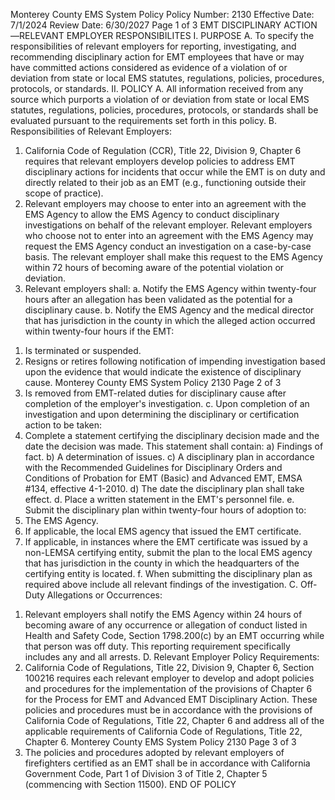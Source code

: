Monterey County EMS System Policy
Policy Number: 2130
Effective Date: 7/1/2024
Review Date: 6/30/2027
Page 1 of 3
EMT DISCIPLINARY ACTION—RELEVANT EMPLOYER
RESPONSIBILITES
I. PURPOSE
A. To specify the responsibilities of relevant employers for reporting, investigating, and
recommending disciplinary action for EMT employees that have or may have committed
actions considered as evidence of a violation of or deviation from state or local EMS
statutes, regulations, policies, procedures, protocols, or standards.
II. POLICY
A. All information received from any source which purports a violation of or deviation from
state or local EMS statutes, regulations, policies, procedures, protocols, or standards shall
be evaluated pursuant to the requirements set forth in this policy.
B. Responsibilities of Relevant Employers:
1. California Code of Regulation (CCR), Title 22, Division 9, Chapter 6 requires
that relevant employers develop policies to address EMT disciplinary actions for
incidents that occur while the EMT is on duty and directly related to their job as
an EMT (e.g., functioning outside their scope of practice).
2. Relevant employers may choose to enter into an agreement with the EMS Agency
to allow the EMS Agency to conduct disciplinary investigations on behalf of the
relevant employer. Relevant employers who choose not to enter into an
agreement with the EMS Agency may request the EMS Agency conduct an
investigation on a case-by-case basis. The relevant employer shall make this
request to the EMS Agency within 72 hours of becoming aware of the potential
violation or deviation.
3. Relevant employers shall:
a. Notify the EMS Agency within twenty-four hours after an allegation has
been validated as the potential for a disciplinary cause.
b. Notify the EMS Agency and the medical director that has jurisdiction in
the county in which the alleged action occurred within twenty-four hours
if the EMT:
1) Is terminated or suspended.
2) Resigns or retires following notification of impending
investigation based upon the evidence that would indicate the
existence of disciplinary cause.
Monterey County EMS System Policy 2130
Page 2 of 3
3) Is removed from EMT-related duties for disciplinary cause after
completion of the employer's investigation.
c. Upon completion of an investigation and upon determining the
disciplinary or certification action to be taken:
1) Complete a statement certifying the disciplinary decision made and
the date the decision was made. This statement shall contain:
a) Findings of fact.
b) A determination of issues.
c) A disciplinary plan in accordance with the Recommended
Guidelines for Disciplinary Orders and Conditions of
Probation for EMT (Basic) and Advanced EMT, EMSA
#134, effective 4-1-2010.
d) The date the disciplinary plan shall take effect.
d. Place a written statement in the EMT's personnel file.
e. Submit the disciplinary plan within twenty-four hours of adoption to:
1) The EMS Agency.
2) If applicable, the local EMS agency that issued the EMT
certificate.
3) If applicable, in instances where the EMT certificate was issued by
a non-LEMSA certifying entity, submit the plan to the local EMS
agency that has jurisdiction in the county in which the headquarters
of the certifying entity is located.
f. When submitting the disciplinary plan as required above include all
relevant findings of the investigation.
C. Off-Duty Allegations or Occurrences:
1. Relevant employers shall notify the EMS Agency within 24 hours of becoming
aware of any occurrence or allegation of conduct listed in Health and Safety
Code, Section 1798.200(c) by an EMT occurring while that person was off duty.
This reporting requirement specifically includes any and all arrests.
D. Relevant Employer Policy Requirements:
1. California Code of Regulations, Title 22, Division 9, Chapter 6, Section 100216
requires each relevant employer to develop and adopt policies and procedures for
the implementation of the provisions of Chapter 6 for the Process for EMT and
Advanced EMT Disciplinary Action. These policies and procedures must be in
accordance with the provisions of California Code of Regulations, Title 22,
Chapter 6 and address all of the applicable requirements of California Code of
Regulations, Title 22, Chapter 6.
Monterey County EMS System Policy 2130
Page 3 of 3
2. The policies and procedures adopted by relevant employers of firefighters
certified as an EMT shall be in accordance with California Government Code,
Part 1 of Division 3 of Title 2, Chapter 5 (commencing with Section 11500).
END OF POLICY

